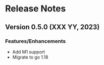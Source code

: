 # Release Notes

## Version 0.5.0 (XXX YY, 2023)

### Features/Enhancements

* Add M1 support
* Migrate to go 1.18